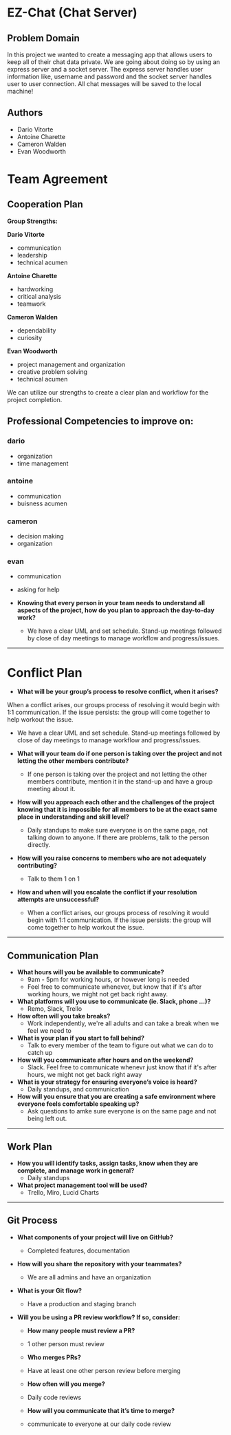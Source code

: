 # EZ-Chat (Chat Server)

## Problem Domain

In this project we wanted to create a messaging app that allows users to keep all of their chat data private. We are going about doing so by using an express server and a socket server. The express server handles user information like, username and password and the socket server handles user to user connection. All chat messages will be saved to the local machine!

## Authors

- Dario Vitorte
- Antoine Charette
- Cameron Walden
- Evan Woodworth

# Team Agreement

## Cooperation Plan

**Group Strengths:**

**Dario Vitorte**

- communication
- leadership
- technical acumen

**Antoine Charette**

- hardworking
- critical analysis
- teamwork

**Cameron Walden**

- dependability
- curiosity

**Evan Woodworth**

- project management and organization
- creative problem solving
- technical acumen

We can utilize our strengths to create a clear plan and workflow for the project completion.

## Professional Competencies to improve on:

### dario

- organization
- time management

### antoine

- communication
- buisness acumen

### cameron

- decision making
- organization

### evan

- communication
- asking for help

- **Knowing that every person in your team needs to understand all aspects of the project, how do you plan to approach the day-to-day work?**
  - We have a clear UML and set schedule. Stand-up meetings followed by close of day meetings to manage workflow and progress/issues.

---

# Conflict Plan

- **What will be your group’s process to resolve conflict, when it arises?**

When a conflict arises, our groups process of resolving it would begin with 1:1 communication. If the issue persists: the group will come together to help workout the issue.

- We have a clear UML and set schedule. Stand-up meetings followed by close of day meetings to manage workflow and progress/issues.

- **What will your team do if one person is taking over the project and not letting the other members contribute?**

  - If one person is taking over the project and not letting the other members contribute, mention it in the stand-up and have a group meeting about it.

- **How will you approach each other and the challenges of the project knowing that it is impossible for all members to be at the exact same place in understanding and skill level?**

  - Daily standups to make sure everyone is on the same page, not talking down to anyone. If there are problems, talk to the person directly.

- **How will you raise concerns to members who are not adequately contributing?**

  - Talk to them 1 on 1

- **How and when will you escalate the conflict if your resolution attempts are unsuccessful?**

  - When a conflict arises, our groups process of resolving it would begin with 1:1 communication. If the issue persists: the group will come together to help workout the issue.

---

## Communication Plan

- **What hours will you be available to communicate?**
  - 9am - 5pm for working hours, or however long is needed
  - Feel free to communicate whenever, but know that if it's after working hours, we might not get back right away.
- **What platforms will you use to communicate (ie. Slack, phone …)?**
  - Remo, Slack, Trello
- **How often will you take breaks?**
  - Work independently, we're all adults and can take a break when we feel we need to
- **What is your plan if you start to fall behind?**
  - Talk to every member of the team to figure out what we can do to catch up
- **How will you communicate after hours and on the weekend?**
  - Slack. Feel free to communicate whenevr just know that if it's after hours, we might not get back right away
- **What is your strategy for ensuring everyone’s voice is heard?**
  - Daily standups, and communication
- **How will you ensure that you are creating a safe environment where everyone feels comfortable speaking up?**
  - Ask questions to amke sure everyone is on the same page and not being left out.

---

## Work Plan

- **How you will identify tasks, assign tasks, know when they are complete, and manage work in general?**
  - Daily standups
- **What project management tool will be used?**
  - Trello, Miro, Lucid Charts

---

## Git Process

- **What components of your project will live on GitHub?**
  - Completed features, documentation
- **How will you share the repository with your teammates?**
  - We are all admins and have an organization
- **What is your Git flow?**
  - Have a production and staging branch
- **Will you be using a PR review workflow? If so, consider:**

  - **How many people must review a PR?**
  - 1 other person must review

  - **Who merges PRs?**
  - Have at least one other person review before merging

  - **How often will you merge?**
  - Daily code reviews

  - **How will you communicate that it’s time to merge?**
  - communicate to everyone at our daily code review
